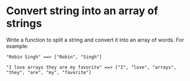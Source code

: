 # Convert string into an array of strings
Write a function to split a string and convert it into an array of words. For example:

```
"Robin Singh" ==> ["Robin", "Singh"]

"I love arrays they are my favorite" ==> ["I", "love", "arrays", "they", "are", "my", "favorite"]
```